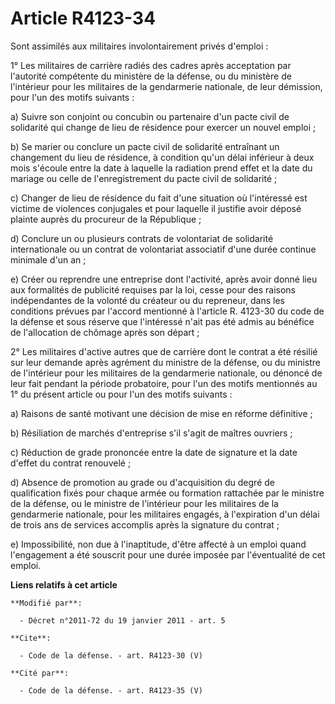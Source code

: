 # Article R4123-34

Sont assimilés aux militaires involontairement privés d'emploi : 

1° Les militaires de carrière radiés des cadres après acceptation par l'autorité compétente du ministère de la défense, ou du
ministère de l'intérieur pour les militaires de la gendarmerie nationale, de leur démission, pour l'un des motifs suivants : 

a) Suivre son conjoint ou concubin ou partenaire d'un pacte civil de solidarité qui change de lieu de résidence pour exercer
un nouvel emploi ; 

b) Se marier ou conclure un pacte civil de solidarité entraînant un changement du lieu de résidence, à condition qu'un délai
inférieur à deux mois s'écoule entre la date à laquelle la radiation prend effet et la date du mariage ou celle de
l'enregistrement du pacte civil de solidarité ; 

c) Changer de lieu de résidence du fait d'une situation où l'intéressé est victime de violences conjugales et pour laquelle
il justifie avoir déposé plainte auprès du procureur de la République ; 

d) Conclure un ou plusieurs contrats de volontariat de solidarité internationale ou un contrat de volontariat associatif
d'une durée continue minimale d'un an ; 

e) Créer ou reprendre une entreprise dont l'activité, après avoir donné lieu aux formalités de publicité requises par la loi,
cesse pour des raisons indépendantes de la volonté du créateur ou du repreneur, dans les conditions prévues par l'accord
mentionné à l'article R. 4123-30 du code de la défense et sous réserve que l'intéressé n'ait pas été admis au bénéfice de
l'allocation de chômage après son départ ; 

2° Les militaires d'active autres que de carrière dont le contrat a été résilié sur leur demande après agrément du ministre
de la défense, ou du ministre de l'intérieur pour les militaires de la gendarmerie nationale, ou dénoncé de leur fait pendant
la période probatoire, pour l'un des motifs mentionnés au 1° du présent article ou pour l'un des motifs suivants : 

a) Raisons de santé motivant une décision de mise en réforme définitive ; 

b) Résiliation de marchés d'entreprise s'il s'agit de maîtres ouvriers ; 

c) Réduction de grade prononcée entre la date de signature et la date d'effet du contrat renouvelé ; 

d) Absence de promotion au grade ou d'acquisition du degré de qualification fixés pour chaque armée ou formation rattachée
par le ministre de la défense, ou le ministre de l'intérieur pour les militaires de la gendarmerie nationale, pour les
militaires engagés, à l'expiration d'un délai de trois ans de services accomplis après la signature du contrat ; 

e) Impossibilité, non due à l'inaptitude, d'être affecté à un emploi quand l'engagement a été souscrit pour une durée imposée
par l'éventualité de cet emploi.

**Liens relatifs à cet article**

	**Modifié par**:

	  - Décret n°2011-72 du 19 janvier 2011 - art. 5

	**Cite**:

	  - Code de la défense. - art. R4123-30 (V)

	**Cité par**:

	  - Code de la défense. - art. R4123-35 (V)
